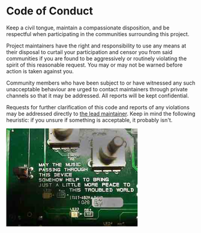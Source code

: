 Code of Conduct
===============

Keep a civil tongue, maintain a compassionate disposition, and be respectful when participating in the communities surrounding this project.

Project maintainers have the right and responsibility to use any means at their disposal to curtail your participation and censor you from said communities if you are found to be aggressively or routinely violating the spirit of this reasonable request. You may or may not be warned before action is taken against you.

Community members who have been subject to or have witnessed any such unacceptable behaviour are urged to contact maintainers through private channels so that it may be addressed. All reports will be kept confidential.

Requests for further clarification of this code and reports of any violations may be addressed directly to [the lead maintainer](mailto:christhekeele+mnemonix@gmail.com). Keep in mind the following heuristic: if you unsure if something is acceptable, it probably isn't.

<img src="images/may-the-music.jpg" width="350px">
